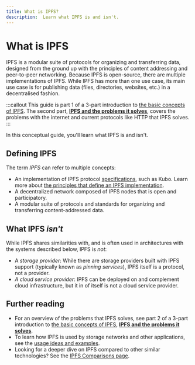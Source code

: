 ```yaml
---
title: What is IPFS?
description:  Learn what IPFS is and isn't.
---
```


# What is IPFS

IPFS is a modular suite of <VueCustomTooltip label="A set of standards, rules or procedures for transmitting data between computers, including how the information will be structured and how each computer will send and receive it. Notable examples include TCP/IP, HTTP/S, SMTP, and DNS." underlined multiline is-medium is-bottom>protocols</VueCustomTooltip> for organizing and transferring data, designed from the ground up with the principles of <VueCustomTooltip label="A way to address data by its hash rather than its location (IPs)." underlined multiline>content addressing</VueCustomTooltip> and <VueCustomTooltip label="A network of computers model in which each party has equivalent capabilities and can initiate a communication session." underlined multiline is-medium>peer-to-peer networking</VueCustomTooltip>. Because IPFS is <VueCustomTooltip label="Software released under a license that grants users the rights to use, study, change, and distribute the software and its source code to anyone and for any purpose. Open-source software is often developed in a collaborative public manner that encourages contributions from users." underlined multiline is-medium>open-source</VueCustomTooltip>, there are multiple <VueCustomTooltip label="Software, written in any programming language, with functionality to process and transmit content-addressed data. Some implementations are optimized for specific use cases or devices, or use different subsystems to handle content-addressed data. There are multiple specififactions in IPFS for handling content-addressed data, and not all implementations implement them." underlined multiline is-medium>implementations</VueCustomTooltip> of IPFS.
While IPFS has more than one use case, its main use case is for publishing data (files, directories, websites, etc.) in a decentralised fashion.

:::callout
This guide is part 1 of a 3-part introduction to [the basic concepts of IPFS](../concepts/README.md#learn-the-basics). The second part, [**IPFS and the problems it solves**](../concepts/ipfs-solves.md), covers the problems with the internet and current protocols like HTTP that IPFS solves.
:::

In this conceptual guide, you'll learn what IPFS is and isn't.

## Defining IPFS

The term _IPFS_ can refer to multiple concepts:

- An <VueCustomTooltip label="Software, written in any programming language, with functionality to process and transmit content-addressed data. Some implementations are optimized for specific use cases or devices, or use different subsystems to handle content-addressed data. There are multiple specififactions in IPFS for handling content-addressed data, and not all implementations implement them." underlined multiline is-medium>implementation</VueCustomTooltip> of IPFS protocol [specifications](https://github.com/ipfs/specs), such as <VueCustomTooltip label="The first implementation of IPFS, written in Go." underlined multiline>Kubo</VueCustomTooltip>. Learn more about [the principles that define an IPFS implementation](./implentations.md).
- A 
<VueCustomTooltip label="A network of computers in which multiple servers act as a single processing point, without having a central server to manage network activity." underlined multiline is-medium>decentralized network</VueCustomTooltip> composed of <VueCustomTooltip label="Computers participating in an IPFS network by running an IPFS implementation. Also referred to as peers" underlined multiline>IPFS nodes</VueCustomTooltip> that is open and participatory.
- A modular suite of protocols and standards for organizing and transferring content-addressed data.

## What IPFS _isn't_

While IPFS shares similarities with, and is often used in architectures with the systems described below, IPFS is _not_:

- A _storage provider_: While there are storage providers built with IPFS support (typically known as _pinning services_), IPFS itself is a protocol, not a provider.
- _A <VueCustomTooltip label="An organization that provides its users with on-demand computing resources, such as databases and storage, over the internet." underlined multiline is-medium>cloud service provider</VueCustomTooltip>_: IPFS can be deployed on and complement cloud infrastructure, but it in of itself is not a cloud service provider.

## Further reading
- For an overview of the problems that IPFS solves, see part 2 of a 3-part introduction to [the basic concepts of IPFS](../concepts/README.md#learn-the-basics), [**IPFS and the problems it solves**](../concepts/ipfs-solves.md).
- To learn how IPFS is used by storage networks and other applications, see the [usage ideas and examples](../concepts/usage-ideas-examples.md).
- Looking for a deeper dive on IPFS compared to other similar technologies? See the [IPFS Comparisons page](../concepts/comparisons.md).
